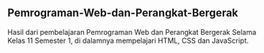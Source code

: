 ## Pemrograman-Web-dan-Perangkat-Bergerak
Hasil dari pembelajaran Pemrograman Web dan Perangkat Bergerak Selama Kelas 11
Semester 1, di dalamnya mempelajari HTML, CSS dan JavaScript. 
